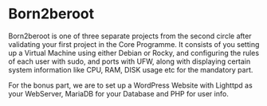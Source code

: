 # Born2beroot
Born2beroot is one of three separate projects from the second circle after validating your first project in the Core Programme. It consists of you setting up a Virtual Machine using either Debian or Rocky, and configuring the rules of each user with sudo, and ports with UFW, along with displaying certain system information like CPU, RAM, DISK usage etc for the mandatory part.

For the bonus part, we are to set up a WordPress Website with Lighttpd as your WebServer, MariaDB for your Database and PHP for user info.

